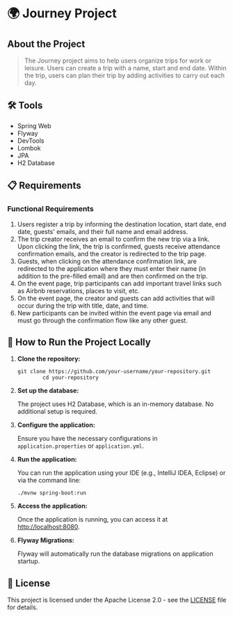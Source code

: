 <h1>🌍 Journey Project</h1>

<h2>About the Project</h2>
<blockquote>
    <p>The Journey project aims to help users organize trips for work or leisure. Users can create a trip with a name, start and end date. Within the trip, users can plan their trip by adding activities to carry out each day.</p>
</blockquote>

<h2>🛠️ Tools</h2>
<ul>
    <li>Spring Web</li>
    <li>Flyway</li>
    <li>DevTools</li>
    <li>Lombok</li>
    <li>JPA</li>
    <li>H2 Database</li>
</ul>

<h2>📋 Requirements</h2>

<h3>Functional Requirements</h3>
<ol>
    <li>Users register a trip by informing the destination location, start date, end date, guests' emails, and their full name and email address.</li>
    <li>The trip creator receives an email to confirm the new trip via a link. Upon clicking the link, the trip is confirmed, guests receive attendance confirmation emails, and the creator is redirected to the trip page.</li>
    <li>Guests, when clicking on the attendance confirmation link, are redirected to the application where they must enter their name (in addition to the pre-filled email) and are then confirmed on the trip.</li>
    <li>On the event page, trip participants can add important travel links such as Airbnb reservations, places to visit, etc.</li>
    <li>On the event page, the creator and guests can add activities that will occur during the trip with title, date, and time.</li>
    <li>New participants can be invited within the event page via email and must go through the confirmation flow like any other guest.</li>
</ol>

<h2>🚀 How to Run the Project Locally</h2>
<ol>
    <li><strong>Clone the repository:</strong>
        <pre><code>git clone https://github.com/your-username/your-repository.git
        cd your-repository</code></pre>
    </li>
    <li><strong>Set up the database:</strong>
        <p>The project uses H2 Database, which is an in-memory database. No additional setup is required.</p>
    </li>
    <li><strong>Configure the application:</strong>
        <p>Ensure you have the necessary configurations in <code>application.properties</code> or <code>application.yml</code>.</p>
    </li>
    <li><strong>Run the application:</strong>
        <p>You can run the application using your IDE (e.g., IntelliJ IDEA, Eclipse) or via the command line:</p>
        <pre><code>./mvnw spring-boot:run</code></pre>
    </li>
    <li><strong>Access the application:</strong>
        <p>Once the application is running, you can access it at <a href="http://localhost:8080">http://localhost:8080</a>.</p>
    </li>
    <li><strong>Flyway Migrations:</strong>
        <p>Flyway will automatically run the database migrations on application startup.</p>
    </li>
</ol>

<h2>📄 License</h2>
<p>This project is licensed under the Apache License 2.0 - see the <a href="LICENSE">LICENSE</a> file for details.</p>
